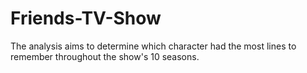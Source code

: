 # Friends-TV-Show
The analysis aims to determine which character had the most lines to remember throughout the show's 10 seasons. 
